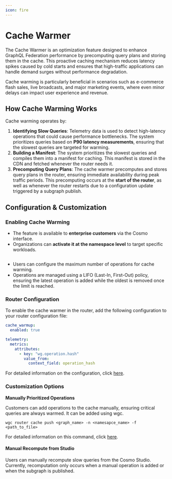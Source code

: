 ```yaml
---
icon: fire
---
```


# Cache Warmer

The Cache Warmer is an optimization feature designed to enhance GraphQL Federation performance by precomputing query plans and storing them in the cache. This proactive caching mechanism reduces latency spikes caused by cold starts and ensures that high-traffic applications can handle demand surges without performance degradation.

Cache warming is particularly beneficial in scenarios such as e-commerce flash sales, live broadcasts, and major marketing events, where even minor delays can impact user experience and revenue.

## How Cache Warming Works

Cache warming operates by:

1. **Identifying Slow Queries**: Telemetry data is used to detect high-latency operations that could cause performance bottlenecks. The system prioritizes queries based on **P90 latency measurements**, ensuring that the slowest queries are targeted for warming.
2. **Building a Manifest**: The system prioritizes the slowest queries and compiles them into a manifest for caching. This manifest is stored in the CDN and fetched whenever the router needs it.
3. **Precomputing Query Plans**: The cache warmer precomputes and stores query plans in the router, ensuring immediate availability during peak traffic periods. This precomputing occurs at the **start of the router**, as well as whenever the router restarts due to a configuration update triggered by a subgraph publish.

## Configuration & Customization

### Enabling Cache Warming

* The feature is available to **enterprise customers** via the Cosmo interface.
* Organizations can **activate it at the namespace level** to target specific workloads.

<figure><img src="../.gitbook/assets/Screenshot 2025-02-28 at 2.15.32 PM.png" alt=""><figcaption></figcaption></figure>

* Users can configure the maximum number of operations for cache warming.&#x20;
* Operations are managed using a LIFO (Last-In, First-Out) policy, ensuring the latest operation is added while the oldest is removed once the limit is reached.

### Router Configuration

To enable the cache warmer in the router, add the following configuration to your router configuration file:

```yaml
cache_warmup:
  enabled: true

telemetry: 
  metrics: 
    attributes:
      - key: "wg.operation.hash"
        value_from: 
          context_field: operation_hash
```

For detailed information on the configuration, click [here](../router/configuration/#cache-warmer).

### Customization Options

**Manually Prioritized Operations**

Customers can add operations to the cache manually, ensuring critical queries are always warmed. It can be added using wgc.

```
wgc router cache push <graph_name> -n <namesapce_name> -f <path_to_file>
```

For detailed information on this command, click [here](../cli/router/cache/push.md).

#### **Manual Recompute from Studio**&#x20;

Users can manually recompute slow queries from the Cosmo Studio. Currently, recomputation only occurs when a manual operation is added or when the subgraph is published.

<figure><img src="../.gitbook/assets/Screenshot 2025-02-07 at 10.01.05 PM.png" alt=""><figcaption></figcaption></figure>


